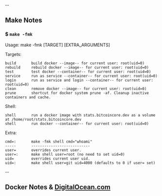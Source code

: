 

--
## Make Notes


### $ <code>make -fmk</code>

  Usage:	make -fmk [TARGET] [EXTRA_ARGUMENTS]

  Targets:

  	build	    build docker --image-- for current user: root(uid=0)
  	rebuild	    rebuild docker --image-- for current user: root(uid=0)
  	test	    test docker --container-- for current user: root(uid=0)
  	service	    run as service --container-- for current user: root(uid=0)
  	login	    run as service and login --container-- for current user: root(uid=0)
  	clean	    remove docker --image-- for current user: root(uid=0)
  	prune	    shortcut for docker system prune -af. Cleanup inactive containers and cache.

  Shell:

  	shell	    run a docker image with stats.bitcoincore.dev as a volume at /home/root/stats.bitcoincore.dev
  	shell	    run docker --container-- for current user: root(uid=0)




  Extra:

  	cmd=:	    make -fmk shell cmd="whoami"
  	-----	    ---------------------------
  	user=	    overrides current user.
  	user=:	    make shell user=root (no need to set uid=0)
  	uid=	    overrides current user uid.
  	uid=:	    make shell user=git uid=4000 (defaults to 0 if user= set)


--
## Docker Notes & [DigitalOcean.com](https://m.do.co/c/ae5c7d05da91)